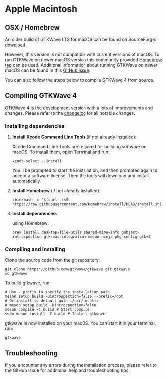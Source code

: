 # Apple Macintosh

## OSX / Homebrew

An older build of GTKWave LTS for macOS can be found on SourceForge:
[download](https://gtkwave.sourceforge.net/gtkwave.zip)

However, this version is not compatible with current versions of macOS.
To run GTKWave on newer macOS version this community provided
[Homebrew tap](https://github.com/randomplum/homebrew-gtkwave) can be used.
Additional information about running GTKWave on newer macOS
can be found in this [GitHub issue](https://github.com/gtkwave/gtkwave/issues/250).

You can also follow the steps below to compile GTKWave 4 from source.

## Compiling GTKWave 4

GTKWave 4 is the development version with a lots of
improvements and changes. Please refer to the
[changelog](https://github.com/gtkwave/gtkwave/blob/master/CHANGELOG.md)
for all notable changes.

### Installing dependencies

1. **Install Xcode Command Line Tools** (if not already installed):

    Xcode Command Line Tools are required for building software on macOS. To install them, open Terminal and run:

    ```shell
    xcode-select --install
    ```

    You’ll be prompted to start the installation, and then prompted again to accept a software license. Then the tools will download and install automatically.

2. **Install Homebrew** (if not already installed):

    ```shell
    /bin/bash -c "$(curl -fsSL https://raw.githubusercontent.com/Homebrew/install/HEAD/install.sh)"
    ```

3. **Install dependencies** 

    using Homebrew:

    ```shell
    brew install desktop-file-utils shared-mime-info gobject-introspection gtk-mac-integration meson ninja pkg-config gtk+3
    ```

### Compiling and Installing

Clone the source code from the git repository:

```shell
git clone https://github.com/gtkwave/gtkwave.git gtkwave
cd gtkwave
```

To build gtkwave, run:

```shell
# Use --prefix to specify the installation path
meson setup build -Dintrospection=false --prefix=/opt
# Or install to default path (/usr/local):
# meson setup build -Dintrospection=false
meson compile -C build # Start compile
sudo meson install -C build # Install gtkwave
```

gtkwave is now installed on your macOS. You can start it in your terminal, run:

```shell
gtkwave
```

## Troubleshooting

If you encounter any errors during the installation process, please refer to the GitHub issue for additional help and troubleshooting tips.